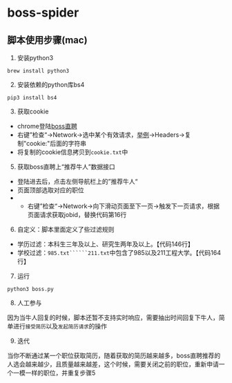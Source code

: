 # boss-spider

## 脚本使用步骤(mac)

1. 安装python3 

```
brew install python3
```

2. 安装依赖的python库bs4

```
pip3 install bs4
```

3. 获取cookie

- chrome登陆[boss直聘](https://www.zhipin.com) 
- 右键”检查“->Network->选中某个有效请求，[举例](https://www.zhipin.com/boss/recommend/conditions.json)->Headers->复制"cookie:"后面的字符串
- 将复制的cookie信息拷贝到```cookie.txt```中

5. 获取boss直聘上“推荐牛人”数据接口

- 登陆进去后，点击左侧导航栏上的”推荐牛人“ 
- 页面顶部选取对应的职位
- - 右键”检查“->Network->向下滑动页面至下一页->触发下一页请求，根据页面请求获取jobid，替换代码第16行

6. 自定义：脚本里面定义了些过滤规则

- 学历过滤：本科生三年及以上、研究生两年及以上。【代码146行】
- 学校过滤：```985.txt``````211.txt```中包含了985以及211工程大学。【代码164行】

7. 运行

```
python3 boss.py
```

8. 人工参与

因为当牛人回复的时候，脚本还暂不支持实时响应，需要抽出时间回复下牛人，简单进行```接受简历```以及```发起简历请求```的操作

9. 迭代

当你不断通过某一个职位获取简历，随着获取的简历越来越多，boss直聘推荐的人选会越来越少，且质量越来越差，这个时候，需要关闭之前的职位，重新申请一个一模一样的职位，并重复步骤5
